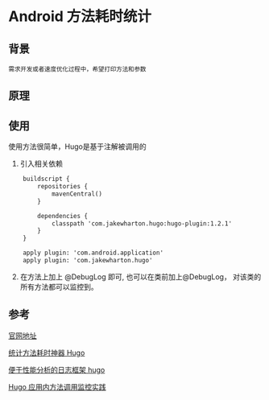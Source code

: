 # Android 方法耗时统计

## 背景

    需求开发或者速度优化过程中，希望打印方法和参数

## 原理

## 使用

使用方法很简单，Hugo是基于注解被调用的

1. 引入相关依赖

```xml
    buildscript {
        repositories {
            mavenCentral()
        }

        dependencies {
            classpath 'com.jakewharton.hugo:hugo-plugin:1.2.1'
        }
    }

    apply plugin: 'com.android.application'
    apply plugin: 'com.jakewharton.hugo'

```

2. 在方法上加上 @DebugLog 即可, 也可以在类前加上@DebugLog， 对该类的所有方法都可以监控到。

## 参考

[官网地址](https://github.com/JakeWharton/hugo)

[统计方法耗时神器 Hugo](https://yq.aliyun.com/articles/7104)

[便于性能分析的日志框架 hugo](https://xiaozhuanlan.com/topic/1428095376)

[Hugo 应用内方法调用监控实践](https://www.jianshu.com/p/e3d9221f8e37)